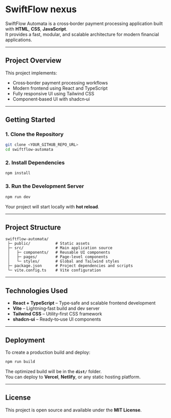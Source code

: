 # SwiftFlow nexus

SwiftFlow Automata is a cross‑border payment processing application built with **HTML**, **CSS**, **JavaScript**.  
It provides a fast, modular, and scalable architecture for modern financial applications.

---

## Project Overview
This project implements:

- Cross‑border payment processing workflows  
- Modern frontend using React and TypeScript  
- Fully responsive UI using Tailwind CSS  
- Component‑based UI with shadcn‑ui  

---

## Getting Started

### 1. Clone the Repository
```bash
git clone <YOUR_GITHUB_REPO_URL>
cd swiftflow-automata
```

### 2. Install Dependencies
```bash
npm install
```

### 3. Run the Development Server
```bash
npm run dev
```
Your project will start locally with **hot reload**.

---

## Project Structure
```
swiftflow-automata/
 ├─ public/           # Static assets
 ├─ src/              # Main application source
 │   ├─ components/   # Reusable UI components
 │   ├─ pages/        # Page-level components
 │   └─ styles/       # Global and Tailwind styles
 ├─ package.json      # Project dependencies and scripts
 └─ vite.config.ts    # Vite configuration
```

---

## Technologies Used
- **React + TypeScript** – Type‑safe and scalable frontend development  
- **Vite** – Lightning‑fast build and dev server  
- **Tailwind CSS** – Utility‑first CSS framework  
- **shadcn‑ui** – Ready‑to‑use UI components  

---

## Deployment
To create a production build and deploy:

```bash
npm run build
```

The optimized build will be in the **`dist/`** folder.  
You can deploy to **Vercel**, **Netlify**, or any static hosting platform.

---

## License
This project is open source and available under the **MIT License**.
